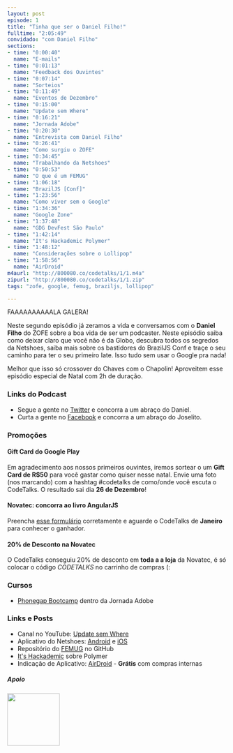 ```yaml
---
layout: post
episode: 1
title: "Tinha que ser o Daniel Filho!"
fulltime: "2:05:49"
convidado: "com Daniel Filho"
sections:
- time: "0:00:40"
  name: "E-mails"
- time: "0:01:13"
  name: "Feedback dos Ouvintes"
- time: "0:07:14"
  name: "Sorteios"
- time: "0:11:49"
  name: "Eventos de Dezembro"
- time: "0:15:00"
  name: "Update sem Where"
- time: "0:16:21"
  name: "Jornada Adobe"
- time: "0:20:30"
  name: "Entrevista com Daniel Filho"
- time: "0:26:41"
  name: "Como surgiu o ZOFE"
- time: "0:34:45"
  name: "Trabalhando da Netshoes"
- time: "0:50:53"
  name: "O que é um FEMUG"
- time: "1:06:18"
  name: "BrazilJS [Conf]"
- time: "1:23:56"
  name: "Como viver sem o Google"
- time: "1:34:36"
  name: "Google Zone"
- time: "1:37:48"
  name: "GDG DevFest São Paulo"
- time: "1:42:14"
  name: "It's Hackademic Polymer"
- time: "1:48:12"
  name: "Considerações sobre o Lollipop"
- time: "1:58:56"
  name: "AirDroid"
m4aurl: "http://800080.co/codetalks/1/1.m4a"
zipurl: "http://800080.co/codetalks/1/1.zip"
tags: "zofe, google, femug, braziljs, lollipop"

---
```


FAAAAAAAAAALA GALERA!

Neste segundo episódio já zeramos a vida e conversamos com o **Daniel Filho** do ZOFE sobre a boa vida de ser um podcaster. Neste episódio saiba como deixar claro que você não é da Globo, descubra todos os segredos da Netshoes, saiba mais sobre os bastidores do BrazilJS Conf e traçe o seu caminho para ter o seu primeiro Iate. Isso tudo sem usar o Google pra nada!

Melhor que isso só crossover do Chaves com o Chapolin! Aproveitem esse episódio especial de Natal com 2h de duração.

### Links do Podcast
- Segue a gente no [Twitter](http://twitter.com/codetalks_pod) e concorra a um abraço do Daniel.
- Curta a gente no [Facebook](https://www.facebook.com/pages/CodeTalks/770772132969215) e concorra a um abraço do Joselito.

### Promoções

#### Gift Card do Google Play
Em agradecimento aos nossos primeiros ouvintes, iremos sortear o um **Gift Card de R$50** para você gastar como quiser nesse natal. Envie uma foto (nos marcando) com a hashtag #codetalks de como/onde você escuta o CodeTalks. O resultado sai dia **26 de Dezembro**!

#### Novatec: concorra ao livro AngularJS
Preencha [esse formulário](http://goo.gl/forms/yd5xZSBM6p) corretamente e aguarde o CodeTalks de **Janeiro** para conhecer o ganhador.

#### 20% de Desconto na Novatec
O CodeTalks conseguiu 20% de desconto em **toda a a loja** da Novatec, é só colocar o código *CODETALKS* no carrinho de compras (:

### Cursos
- [Phonegap Bootcamp](http://jornadaadobe.com) dentro da Jornada Adobe

### Links e Posts
- Canal no YouTube: [Update sem Where](https://www.youtube.com/channel/UCZmp5CT7ASVdDkRZMzptLFw)
- Aplicativo do Netshoes: [Android](https://play.google.com/store/apps/details?id=br.com.netshoes.app) e [iOS](https://itunes.apple.com/br/app/netshoes/id886443637?mt=8)
- Repositório do [FEMUG](https://github.com/braziljs/femug) no GitHub
- [It's Hackademic](http://itshackademic.com) sobre Polymer
- Indicação de Aplicativo: [AirDroid](http://airdroid.com) - **Grátis** com compras internas

##### Apoio
<img src="http://i.imgur.com/0yFFqFJ.png" width="120">
